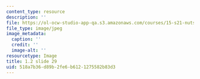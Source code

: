```yaml
---
content_type: resource
description: ''
file: https://ol-ocw-studio-app-qa.s3.amazonaws.com/courses/15-s21-nuts-and-bolts-of-business-plans-january-iap-2014/518a7b36d89b2fe6b6121275582b83d3_1.2_slide_29.jpg
file_type: image/jpeg
image_metadata:
  caption: ''
  credit: ''
  image-alt: ''
resourcetype: Image
title: 1.2 slide 29
uid: 518a7b36-d89b-2fe6-b612-1275582b83d3
---
```

